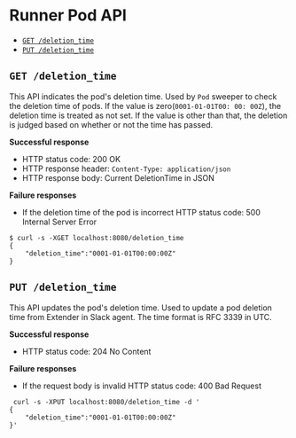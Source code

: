 Runner Pod API
==============

* [`GET /deletion_time`](#get-deletion_time)
* [`PUT /deletion_time`](#put-deletion_time)

## `GET /deletion_time`

This API indicates the pod's deletion time.
Used by `Pod` sweeper to check the deletion time of pods.
If the value is zero(`0001-01-01T00: 00: 00Z`), the deletion time is treated as not set.
If the value is other than that, the deletion is judged based on whether
or not the time has passed. 

**Successful response**

- HTTP status code: 200 OK
- HTTP response header: `Content-Type: application/json`
- HTTP response body: Current DeletionTime in JSON

**Failure responses**

- If the deletion time of the pod is incorrect
  HTTP status code: 500 Internal Server Error

```console
$ curl -s -XGET localhost:8080/deletion_time
{
	"deletion_time":"0001-01-01T00:00:00Z"
}
```

## `PUT /deletion_time`

This API updates the pod's deletion time.
Used to update a pod deletion time from Extender in Slack agent.
The time format is RFC 3339 in UTC.

**Successful response**

- HTTP status code: 204 No Content

**Failure responses**

- If the request body is invalid 
  HTTP status code: 400 Bad Request

```console
 curl -s -XPUT localhost:8080/deletion_time -d '
{
	"deletion_time":"0001-01-01T00:00:00Z"
}'
```
